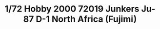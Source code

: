 ---
layout: product
title: "1/72 Hobby 2000 72019 Junkers Ju-87 D-1 North Africa  (Fujimi)"
price: "2000" 
desc: "Maketa"
img_path: "/assets/img/H2K72019.webp"
brand: "N/A"
available: false
special_offer: false
new: false
soon: false
cat: "010000"
subcat: "011900"
subsubcat: "0N/A"
sifra: "H2K72019"
popular: false
---